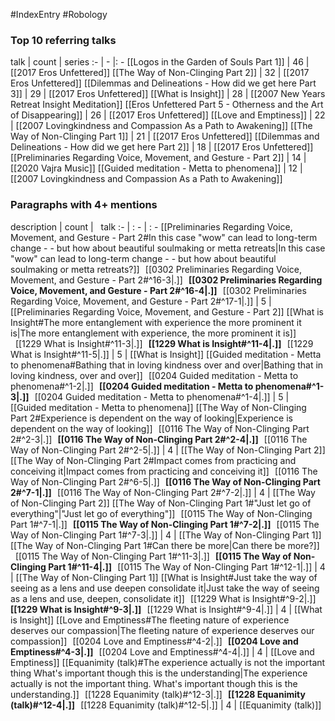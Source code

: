 #IndexEntry #Robology

### Top 10 referring talks
talk | count | series
:- | - |: -
[[Logos in the Garden of Souls Part 1]] | 46 | [[2017 Eros Unfettered]]
[[The Way of Non-Clinging Part 2]] | 32 | [[2017 Eros Unfettered]]
[[Dilemmas and Delineations - How did we get here Part 3]] | 29 | [[2017 Eros Unfettered]]
[[What is Insight]] | 28 | [[2007 New Years Retreat Insight Meditation]]
[[Eros Unfettered Part 5 - Otherness and the Art of Disappearing]] | 26 | [[2017 Eros Unfettered]]
[[Love and Emptiness]] | 22 | [[2007 Lovingkindness and Compassion As a Path to Awakening]]
[[The Way of Non-Clinging Part 1]] | 21 | [[2017 Eros Unfettered]]
[[Dilemmas and Delineations - How did we get here Part 2]] | 18 | [[2017 Eros Unfettered]]
[[Preliminaries Regarding Voice, Movement, and Gesture - Part 2]] | 14 | [[2020 Vajra Music]]
[[Guided meditation - Metta to phenomena]] | 12 | [[2007 Lovingkindness and Compassion As a Path to Awakening]]

### Paragraphs with 4+ mentions
description | count | &nbsp;&nbsp;talk
:- | : - | : -
[[Preliminaries Regarding Voice, Movement, and Gesture - Part 2#In this case "wow" can lead to long-term change - - but how about beautiful soulmaking or metta retreats\|In this case "wow" can lead to long-term change - - but how about beautiful soulmaking or metta retreats?]] &nbsp;&nbsp;[[0302 Preliminaries Regarding Voice, Movement, and Gesture - Part 2#^16-3\|.]] &nbsp; **[[0302 Preliminaries Regarding Voice, Movement, and Gesture - Part 2#^16-4\|.]]** &nbsp; [[0302 Preliminaries Regarding Voice, Movement, and Gesture - Part 2#^17-1\|.]] | 5 | [[Preliminaries Regarding Voice, Movement, and Gesture - Part 2]]
[[What is Insight#The more entanglement with experience the more prominent it is\|The more entanglement with experience, the more prominent it is]] &nbsp;&nbsp;[[1229 What is Insight#^11-3\|.]] &nbsp; **[[1229 What is Insight#^11-4\|.]]** &nbsp; [[1229 What is Insight#^11-5\|.]] | 5 | [[What is Insight]]
[[Guided meditation - Metta to phenomena#Bathing that in loving kindness over and over\|Bathing that in loving kindness, over and over]] &nbsp;&nbsp;[[0204 Guided meditation - Metta to phenomena#^1-2\|.]] &nbsp; **[[0204 Guided meditation - Metta to phenomena#^1-3\|.]]** &nbsp; [[0204 Guided meditation - Metta to phenomena#^1-4\|.]] | 5 | [[Guided meditation - Metta to phenomena]]
[[The Way of Non-Clinging Part 2#Experience is dependent on the way of looking\|Experience is dependent on the way of looking]] &nbsp;&nbsp;[[0116 The Way of Non-Clinging Part 2#^2-3\|.]] &nbsp; **[[0116 The Way of Non-Clinging Part 2#^2-4\|.]]** &nbsp; [[0116 The Way of Non-Clinging Part 2#^2-5\|.]] | 4 | [[The Way of Non-Clinging Part 2]]
[[The Way of Non-Clinging Part 2#Impact comes from practicing and conceiving it\|Impact comes from practicing and conceiving it]] &nbsp;&nbsp;[[0116 The Way of Non-Clinging Part 2#^6-5\|.]] &nbsp; **[[0116 The Way of Non-Clinging Part 2#^7-1\|.]]** &nbsp; [[0116 The Way of Non-Clinging Part 2#^7-2\|.]] | 4 | [[The Way of Non-Clinging Part 2]]
[[The Way of Non-Clinging Part 1#"Just let go of everything"\|"Just let go of everything"]] &nbsp;&nbsp;[[0115 The Way of Non-Clinging Part 1#^7-1\|.]] &nbsp; **[[0115 The Way of Non-Clinging Part 1#^7-2\|.]]** &nbsp; [[0115 The Way of Non-Clinging Part 1#^7-3\|.]] | 4 | [[The Way of Non-Clinging Part 1]]
[[The Way of Non-Clinging Part 1#Can there be more\|Can there be more?]] &nbsp;&nbsp;[[0115 The Way of Non-Clinging Part 1#^11-3\|.]] &nbsp; **[[0115 The Way of Non-Clinging Part 1#^11-4\|.]]** &nbsp; [[0115 The Way of Non-Clinging Part 1#^12-1\|.]] | 4 | [[The Way of Non-Clinging Part 1]]
[[What is Insight#Just take the way of seeing as a lens and use deepen consolidate it\|Just take the way of seeing as a lens and use, deepen, consolidate it]] &nbsp;&nbsp;[[1229 What is Insight#^9-2\|.]] &nbsp; **[[1229 What is Insight#^9-3\|.]]** &nbsp; [[1229 What is Insight#^9-4\|.]] | 4 | [[What is Insight]]
[[Love and Emptiness#The fleeting nature of experience deserves our compassion\|The fleeting nature of experience deserves our compassion]] &nbsp;&nbsp;[[0204 Love and Emptiness#^4-2\|.]] &nbsp; **[[0204 Love and Emptiness#^4-3\|.]]** &nbsp; [[0204 Love and Emptiness#^4-4\|.]] | 4 | [[Love and Emptiness]]
[[Equanimity (talk)#The experience actually is not the important thing What's important though this is the understanding\|The experience actually is not the important thing. What's important though this is the understanding.]] &nbsp;&nbsp;[[1228 Equanimity (talk)#^12-3\|.]] &nbsp; **[[1228 Equanimity (talk)#^12-4\|.]]** &nbsp; [[1228 Equanimity (talk)#^12-5\|.]] | 4 | [[Equanimity (talk)]]


